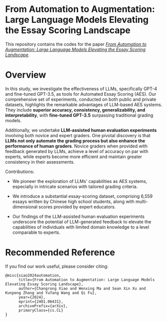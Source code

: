 # From Automation to Augmentation: Large Language Models Elevating the Essay Scoring Landscape

This repository contains the codes for the paper [*From Automation to Augmentation: Large Language Models Elevating the Essay Scoring Landscape*](https://arxiv.org/abs/2401.06431). 


# Overview

In this study, we investigate the effectiveness of LLMs, specifically GPT-4 and fine-tuned GPT-3.5, as tools for Automated Essay Scoring (AES). Our comprehensive set of experiments, conducted on both public and private datasets, highlights the remarkable advantages of LLM-based AES systems. They include **superior accuracy, consistency, generalizability, and interpretability**, with **fine-tuned GPT-3.5** surpassing traditional grading models.

Additionally, we undertake **LLM-assisted human evaluation experiments** involving both novice and expert graders. One pivotal discovery is that **LLMs not only automate the grading process but also enhance the performance of human graders**. Novice graders when provided with feedback generated by LLMs, achieve a level of accuracy on par with experts, while experts become more efficient and maintain greater consistency in their assessments.

Contributions:

- We pioneer the exploration of LLMs' capabilities as AES systems, especially in intricate scenarios with tailored grading criteria.

- We introduce a substantial essay-scoring dataset, comprising 6,559 essays written by Chinese high school students, along with multi-dimensional scores provided by expert educators.

- Our findings of the LLM-assisted human evaluation experiments underscore the potential of LLM-generated feedback to elevate the capabilities of individuals with limited domain knowledge to a level comparable to experts.


# Recommended Reference 

If you find our work useful, please consider citing:

```
@misc{xiao2024automation,
      title={From Automation to Augmentation: Large Language Models Elevating Essay Scoring Landscape}, 
      author={Changrong Xiao and Wenxing Ma and Sean Xin Xu and Kunpeng Zhang and Yufang Wang and Qi Fu},
      year={2024},
      eprint={2401.06431},
      archivePrefix={arXiv},
      primaryClass={cs.CL}
}
```

